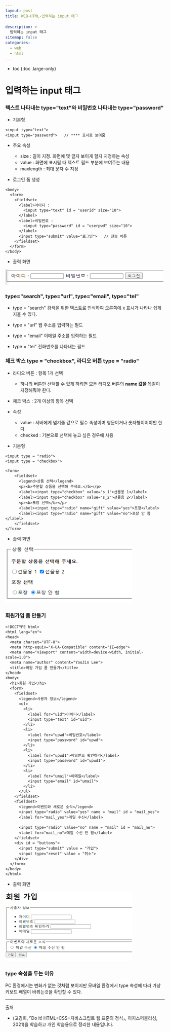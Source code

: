 ```yaml
---
layout: post
title: WEB-HTML-입력하는 input 태그

description: >
  입력하는 input 태그
sitemap: false
categories:
  - web
  - html
---
```


* toc
{:toc .large-only}

# 입력하는 input 태그

### 텍스트 나타내는 type="text"와 비밀번호 나타내는 type="password"

- 기본형

~~~
<input type="text">
<input type="password">   // **** 표시로 보여줌
~~~

- 주요 속성
  - size : 길이 지정. 화면에 몇 글자 보이게 할지 지정하는 속성
  - value : 화면에 표시될 때 텍스트 필드 부분에 보여주는 내용
  - maxlength : 최대 문자 수 지정

- 로그인 폼 생성

~~~
<body>
  <form>
    <fieldset>
      <label>아이디 :
        <input type="text" id = "userid" size="10">
      </label>
      <label>비밀번호 :
        <input type="password" id = "userpwd" size="10">
      </label>
      <input type="submit" value="로그인">   // 전송 버튼
    </fieldset>
  </form>
</body>
~~~

- 출력 화면

<img src="/assets/img/blog/web/html/post12/1.PNG" width="500" height="50">

### type="search", type="url", type="email", type="tel"

- type = "search"
검색을 위한 텍스트로 인식하여 오른쪽에 x 표시가 나타나 쉽게 지울 수 있다.

- type = "url"
웹 주소를 입력하는 필드

- type = "email"
이메일 주소를 입력하는 필드

- type = "tel"
전화번호를 나타내는 필드

### 체크 박스 type = "checkbox", 라디오 버튼 type = "radio"

- 라디오 버튼 : 항목 1개 선택
  - 하나의 버튼만 선택할 수 있게 하려면 모든 라디오 버튼의 __name 값을__ 똑같이 지정해줘야 한다.
- 체크 박스 : 2개 이상의 항목 선택

- 속성
  - value : 서버에게 넘겨줄 값으로 필수 속성이며 영문이거나 숫자형이어야만 한다.
  - checked : 기본으로 선택해 놓고 싶은 경우에 사용


- 기본형

~~~
<input type = "radio">
<input type = "checkbox">
~~~

~~~
<form>
    <fieldset>
      <legend>상품 선택</legend>
      <p><b>주문할 상품을 선택해 주세요.</b></p>
      <label><input type="checkbox" value="s_1">선물용 1</label>
      <label><input type="checkbox" value="s_2">선물용 2</label>
      <p><b>포장 선택</b></p>
      <label><input type="radio" name="gift" value="yes">포장</label>
      <label><input type="radio" name="gift" value="no">포장 안 함</label>
    </fieldset>
</form>
~~~

- 출력 화면

<img src="/assets/img/blog/web/html/post12/2.PNG" width="400" height="180">

### 회원가입 폼 만들기

~~~
<!DOCTYPE html>
<html lang="en">
<head>
  <meta charset="UTF-8">
  <meta http-equiv="X-UA-Compatible" content="IE=edge">
  <meta name="viewport" content="width=device-width, initial-scale=1.0">
  <meta name="author" content="YooJin Lee">
  <title>회원 가입 폼 만들기</title>
</head>
<body>
  <h1>회원 가입</h1>
  <form>
    <fieldset>
      <legend>사용자 정보</legend>
      <ul>
        <li>
          <label for="uid">아이디</label>
          <input type="text" id="uid">
        </li>
        <li>
          <label for="upwd">비밀번호</label>
          <input type="password" id="upwd">
        </li>
        <li>
          <label for="upwd1">비밀번호 확인하기</label>
          <input type="password" id="upwd1">
        </li>
        <li>
          <label for="umail">이메일</label>
          <input type="email" id="umail">
        </li>
      </ul>
    </fieldset>
    <fieldset>
      <legend>이벤트와 새로운 소식</legend>
      <input type="radio" value="yes" name = "mail" id = "mail_yes">
      <label for="mail_yes">메일 수신</label>

      <input type="radio" value="no" name = "mail" id = "mail_no">
      <label for="mail_no">메일 수신 안 함</label>
    </fieldset>
    <div id = "buttons">
      <input type="submit" value = "가입">
      <input type="reset" value = "취소">
    </div>
  </form>
</body>
</html>
~~~

- 출력 화면

<img src="/assets/img/blog/web/html/post12/3.PNG" width="400" height="220">

### type 속성을 두는 이유

PC 환경에서는 변화가 없는 것처럼 보이지만 모바일 환경에서 type 속성에 따라 가상 키보드 배열이 바뀌는것을 확인할 수 있다.


-----
출처

- (고경희, ⌜Do it! HTML+CSS+자바스크립트 웹 표준의 정석⌟, 이지스퍼블리싱, 	2021)을 학습하고 개인 학습용으로 정리한 내용입니다.
